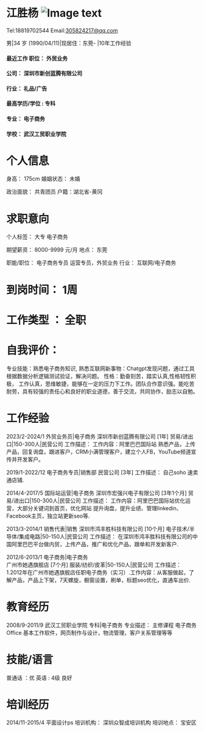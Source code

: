# 江胜杨	![Image text](https://github.githubassets.com/assets/gh-desktop-7c9388a38509.png)
 Tel:18819702544 	 	Email:305824217@qq.com

男|34 岁 (1990/04/11)|现居住：东莞- |10年工作经验 

 #### 最近工作 职位：	外贸业务
  #### 公司：	深圳市新创蓝腾有限公司
  #### 行业：	礼品/广告
#### 最高学历/学位 : 专科
  #### 专业：	电子商务
  #### 学校：	武汉工贸职业学院



# 个人信息
身高：	175cm
	婚姻状态：	未婚

政治面貌：	共青团员
	         户籍：湖北省-黄冈

# 求职意向
个人标签：	大专  电子商务 

期望薪资：	8000-9999 元/月 
	地点：	东莞 

职能/职位：	电子商务专员  运营专员，外贸业务 
	行业：	互联网/电子商务 

# 到岗时间：	1周
# 工作类型 ：	全职

# 自我评价： 
专业技能：熟悉电子商务知识, 熟悉互联网新事物：Chatgpt发现问题，通过工具根据数据分析逻辑测试验证，解决问题。 性格：勤奋刻苦，踏实认真,性格韧性积极，
工作认真，思维敏捷，能够在一定的压力下工作。团队合作意识强。能吃苦耐劳，具有较强的责任心和良好的职业道德，善于交流，共同协作，励志以自勉。


# 工作经验
2023/2-2024/1	外贸业务员|电子商务 
深圳市新创蓝腾有限公司 [1年] 
贸易/进出口|150-300人|民营公司
工作描述：	工作内容：阿里巴巴国际站 熟悉产品，上传产品，回复询盘，跟进客户，CRM小满管理客户，建立个人FB，YouTube频道宣传并开发客户。

2019/1-2022/12	电子商务专员|销售部 
民营公司 [3年] 
工作描述：	自己soho 速卖通店铺.


2014/4-2017/5	国际站运营|电子商务 
深圳市宏强兴电子有限公司 [3年1个月] 
贸易/进出口|150-300人|民营公司
工作描述：	工作内容：阿里巴巴国际站优化运营，大部分关键词到首页，优化网站 提升询盘，提升业绩、管理linkedin、Facebook主页，独立站更新seo等.


2013/3-2014/1	销售代表|销售 
深圳市鸿丰胜科技有限公司 [10个月] 
电子技术/半导体/集成电路|50-150人|民营公司
工作描述：	在深圳市鸿丰胜科技有限公司的中国阿里巴巴平台做内贸，上传产品，推广和优化产品，跟单和开发新客户.


2012/6-2013/1	电子商务|电子商务  
广州市她遇旗舰店 [7个月] 
服装/纺织/皮革|50-150人|民营公司
工作描述：	1.2012年在广州市她遇旗舰店任职电子商务（实习）.工作内容：从客服做起，了解产品，产品上下架，7天螺旋，橱窗设置，刷单，标题seo优化，直通车出价.



# 教育经历
2008/9-2011/9	武汉工贸职业学院 
专科|电子商务 
专业描述：	主修课程 电子商务 Office 基本工作软件，网页制作与设计，物流管理，客户关系管理等等



# 技能/语言
普通话 	：优 
	英语 	: 4级 良好                     


# 培训经历
2014/11-2015/4	平面设计ps 
培训机构：	深圳众智成培训机构 
	培训地点：	宝安区



